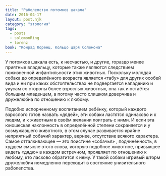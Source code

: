 ```yaml
---
title: "Раболепство потомков шакала"
date: 2016-04-17
layout: post.njk
category: "этология"
tags:
  - posts
  - solomonRing
  - lorenz
book: "Конрад Лоренц. Кольцо царя Соломона"
---
```


У потомков шакала есть, к несчастью, и другие, гораздо менее приятные владельцу, которые также являются следствием пожизненной инфантильности этих животных. Поскольку молодая собака до определённого возраста является «табу» для других особей вида и ни при каких обстоятельствах не подвергается нападению и укусам со стороны более взрослых животных, она так и остаётся большим младенцем, а потому часто слишком доверчива и дружелюбна по отношению к любому.

Подобно испорченному воспитанием ребёнку, который каждого взрослого готов назвать «дядей», эти собаки ластятся одинаково и к людям, и к животным в своём желании поиграть с ними. И если эта юношеская наклонность в определённой степени сохраняется и у возмужавшего животного, в этом случае развивается крайне неприятный собачий характер, вернее, отсутствие всякого характера. Самое отталкивающее — это поистине «собачья» , подчинённость, в худшем смысле этого слова, которую подобное животное, привыкшее видеть «дядю» в каждом встречном, проявляет по отношению к любому, кто ласково обратится к нему. У такой собаки игривый шторм дружелюбия немедленно переходит в состояние унизительного раболепства.
